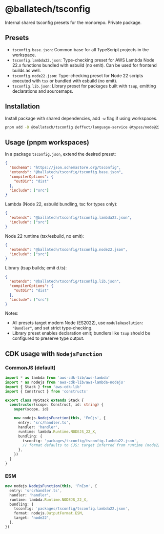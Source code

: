 # @ballatech/tsconfig

Internal shared tsconfig presets for the monorepo. Private package.

## Presets

- `tsconfig.base.json`: Common base for all TypeScript projects in the workspace.
- `tsconfig.lambda22.json`: Type-checking preset for AWS Lambda Node 22.x functions bundled with esbuild (no emit). Can be used for frontend builds as well.
- `tsconfig.node22.json`: Type-checking preset for Node 22 scripts executed with `tsx` or bundled with esbuild (no emit).
- `tsconfig.lib.json`: Library preset for packages built with `tsup`, emitting declarations and sourcemaps.

## Installation

Install package with shared dependencies, add `-w` flag if using workspaces.

```sh
pnpm add -D @ballatech/tsconfig @effect/language-service @types/node@22
```

## Usage (pnpm workspaces)

In a package `tsconfig.json`, extend the desired preset:

```json
{
  "$schema": "https://json.schemastore.org/tsconfig",
  "extends": "@ballatech/tsconfig/tsconfig.base.json",
  "compilerOptions": {
    "outDir": "dist"
  },
  "include": ["src"]
}
```

Lambda (Node 22, esbuild bundling, tsc for types only):

```json
{
  "extends": "@ballatech/tsconfig/tsconfig.lambda22.json",
  "include": ["src"]
}
```

Node 22 runtime (tsx/esbuild, no emit):

```json
{
  "extends": "@ballatech/tsconfig/tsconfig.node22.json",
  "include": ["src"]
}
```

Library (tsup builds; emit d.ts):

```json
{
  "extends": "@ballatech/tsconfig/tsconfig.lib.json",
  "compilerOptions": {
    "outDir": "dist"
  },
  "include": ["src"]
}
```

Notes:

- All presets target modern Node (ES2022), use `moduleResolution: "Bundler"`, and set strict type-checking.
- Library preset enables declaration emit; bundlers like `tsup` should be configured to preserve type output.

## CDK usage with `NodejsFunction`

### CommonJS (default)

```ts
import * as lambda from 'aws-cdk-lib/aws-lambda'
import * as nodejs from 'aws-cdk-lib/aws-lambda-nodejs'
import { Stack } from 'aws-cdk-lib'
import { Construct } from 'constructs'

export class MyStack extends Stack {
  constructor(scope: Construct, id: string) {
    super(scope, id)

    new nodejs.NodejsFunction(this, 'FnCjs', {
      entry: 'src/handler.ts',
      handler: 'handler',
      runtime: lambda.Runtime.NODEJS_22_X,
      bundling: {
        tsconfig: 'packages/tsconfig/tsconfig.lambda22.json',
        // format defaults to CJS; target inferred from runtime (node22)
      },
    })
  }
}
```

### ESM

```ts
new nodejs.NodejsFunction(this, 'FnEsm', {
  entry: 'src/handler.ts',
  handler: 'handler',
  runtime: lambda.Runtime.NODEJS_22_X,
  bundling: {
    tsconfig: 'packages/tsconfig/tsconfig.lambda22.json',
    format: nodejs.OutputFormat.ESM,
    target: 'node22',
  },
})
```
